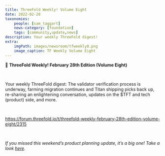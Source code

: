 ```yaml
---
title: ThreeFold Weekly! Volume Eight 
date: 2022-02-28
taxonomies:
    people: [sam_taggart]
    news-category: [foundation]
    tags: [community,update,news]
description: Your weekly ThreeFold digest!
extra:
    imgPath: images/newsroom/tfweekly8.png
    image_caption: TF Weekly Volume Eight
---
```


📰 **ThreeFold Weekly! February 28th Edition (Volume Eight)**

<br/>

Your weekly ThreeFold digest: The validator verification process is underway, farming migration continues and Titan shipping picks back up, re-sharing an enlightening conversation, updates on the $TFT and tech (product) side, and more.

<br/>

https://forum.threefold.io/t/threefold-weekly-february-28th-edition-volume-eight/2315

<br/>

*If you missed this weekend’s product planning update, it’s a big one! Take a look [here](https://forum.threefold.io/t/threefold-product-planning-updates-march-2022/2302?u=hannahcordes).*